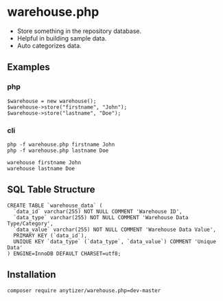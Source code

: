 # warehouse.php

 * Store something in the repository database.
 * Helpful in building sample data.
 * Auto categorizes data.


## Examples


### php

    $warehouse = new warehouse();
	$warehouse->store("firstname", "John");
	$warehouse->store("lastname", "Doe");


### cli

    php -f warehouse.php firstname John
    php -f warehouse.php lastname Doe
    
	warehouse firstname John
    warehouse lastname Doe


## SQL Table Structure

    CREATE TABLE `warehouse_data` (
      `data_id` varchar(255) NOT NULL COMMENT 'Warehouse ID',
      `data_type` varchar(255) NOT NULL COMMENT 'Warehouse Data Type/Category',
      `data_value` varchar(255) NOT NULL COMMENT 'Warehouse Data Value',
      PRIMARY KEY (`data_id`),
      UNIQUE KEY `data_type` (`data_type`, `data_value`) COMMENT 'Unique Data'
    ) ENGINE=InnoDB DEFAULT CHARSET=utf8;


## Installation

    composer require anytizer/warehouse.php=dev-master
